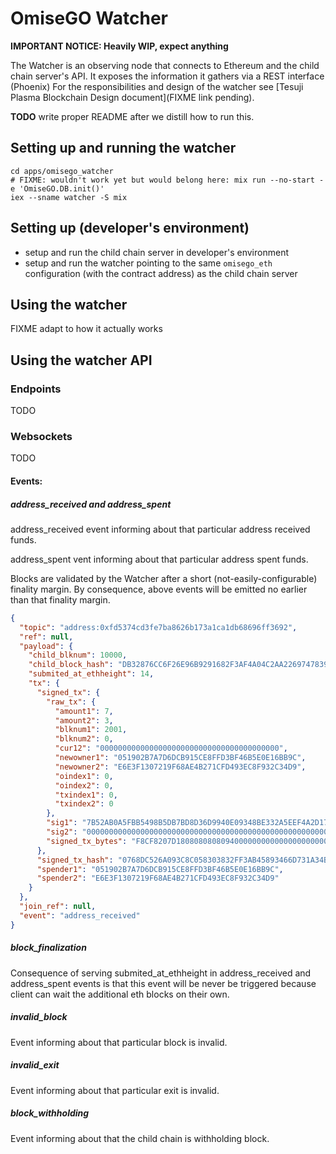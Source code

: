 # OmiseGO Watcher

**IMPORTANT NOTICE: Heavily WIP, expect anything**

The Watcher is an observing node that connects to Ethereum and the child chain server's API.
It exposes the information it gathers via a REST interface (Phoenix)
For the responsibilities and design of the watcher see [Tesuji Plasma Blockchain Design document](FIXME link pending).

**TODO** write proper README after we distill how to run this.

## Setting up and running the watcher

```
cd apps/omisego_watcher
# FIXME: wouldn't work yet but would belong here: mix run --no-start -e 'OmiseGO.DB.init()'
iex --sname watcher -S mix
```

## Setting up (developer's environment)

  - setup and run the child chain server in developer's environment
  - setup and run the watcher pointing to the same `omisego_eth` configuration (with the contract address) as the child chain server

## Using the watcher

FIXME adapt to how it actually works

## Using the watcher API

### Endpoints
TODO
 
### Websockets
TODO

#### Events:

##### address_received and address_spent
address_received event informing about that particular address received funds.

address_spent vent informing about that particular address spent funds.

Blocks are validated by the Watcher after a short (not-easily-configurable) finality margin. By consequence, above events will be emitted no earlier than that finality margin.

```json
{
  "topic": "address:0xfd5374cd3fe7ba8626b173a1ca1db68696ff3692",
  "ref": null,
  "payload": {
    "child_blknum": 10000,
    "child_block_hash": "DB32876CC6F26E96B9291682F3AF4A04C2AA2269747839F14F1A8C529CF90225",
    "submited_at_ethheight": 14,
    "tx": {
      "signed_tx": {
        "raw_tx": {
          "amount1": 7,
          "amount2": 3,
          "blknum1": 2001,
          "blknum2": 0,
          "cur12": "0000000000000000000000000000000000000000",
          "newowner1": "051902B7A7D6DCB915CE8FFD3BF46B5E0E16BB9C",
          "newowner2": "E6E3F1307219F68AE4B271CFD493EC8F932C34D9",
          "oindex1": 0,
          "oindex2": 0,
          "txindex1": 0,
          "txindex2": 0
        },
        "sig1": "7B52AB0A5FBB5498B5DB7BD8D36D9940E09348BE332A5EEF4A2D17C453D0C17F47F20357E53171999DC517E6E9E2DD07F2ADB2B3EA486D7A9FF016F6526A59BE1C",
        "sig2": "0000000000000000000000000000000000000000000000000000000000000000000000000000000000000000000000000000000000000000000000000000000000",
        "signed_tx_bytes": "F8CF8207D1808080808094000000000000000000000000000000000000000094051902B7A7D6DCB915CE8FFD3BF46B5E0E16BB9C0794E6E3F1307219F68AE4B271CFD493EC8F932C34D903B8417B52AB0A5FBB5498B5DB7BD8D36D9940E09348BE332A5EEF4A2D17C453D0C17F47F20357E53171999DC517E6E9E2DD07F2ADB2B3EA486D7A9FF016F6526A59BE1CB8410000000000000000000000000000000000000000000000000000000000000000000000000000000000000000000000000000000000000000000000000000000000"
      },
      "signed_tx_hash": "0768DC526A093C8C058303832FF3AB45893466D731A34BCF1BF2F866586C0FE6",
      "spender1": "051902B7A7D6DCB915CE8FFD3BF46B5E0E16BB9C",
      "spender2": "E6E3F1307219F68AE4B271CFD493EC8F932C34D9"
    }
  },
  "join_ref": null,
  "event": "address_received"
}
```

##### block_finalization
Consequence of serving submited_at_ethheight in address_received and address_spent events is that this event will be never be triggered because client can wait the additional eth blocks on their own.

##### invalid_block
Event informing about that particular block is invalid.
 
##### invalid_exit
Event informing about that particular exit is invalid.

##### block_withholding
Event informing about that the child chain is withholding block.



